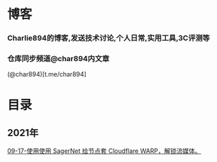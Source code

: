 # 博客
### Charlie894的博客,发送技术讨论,个人日常,实用工具,3C评测等
### 仓库同步频道@char894内文章
(@char894)[t.me/char894]
# 目录
## 2021年
[09-17-使用使用 SagerNet 给节点套 Cloudflare WARP，解锁流媒体。](https://github.com/Charlie894/blog/blob/main/SagerNet-Unblock-2021-09-17)

